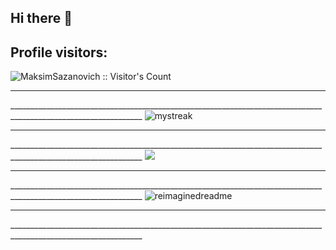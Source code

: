 ## Hi there 👋
## Profile visitors:
<img src="https://profile-counter.glitch.me/{MaksimSazanovich}/count.svg" alt="MaksimSazanovich :: Visitor's Count" />
<hr>_______________________________________________________________________________________________________________</hr>
<img src="https://github-readme-streak-stats.herokuapp.com/?user=MaksimSazanovich&theme=tokyonight" alt="mystreak"/>
<hr>_______________________________________________________________________________________________________________</hr>
<img src="https://github-profile-trophy.vercel.app/?username=MaksimSazanovich&theme=juicyfresh&no-bg=true" />
<hr>_______________________________________________________________________________________________________________</hr>
<img src="https://myreadme.vercel.app/api/embed/MaksimSazanovich?panels=userstatistics,toprepositories,toplanguages,commitgraph" alt="reimaginedreadme" />
<hr>_______________________________________________________________________________________________________________</hr>


<!--
**MaksimSazanovich/MaksimSazanovich** is a ✨ _special_ ✨ repository because its `README.md` (this file) appears on your GitHub profile.

Here are some ideas to get you started:

- 🔭 I’m currently working on ...
- 🌱 I’m currently learning ...
- 👯 I’m looking to collaborate on ...
- 🤔 I’m looking for help with ...
- 💬 Ask me about ...
- 📫 How to reach me: ...
- 😄 Pronouns: ...
- ⚡ Fun fact: ...
-->
